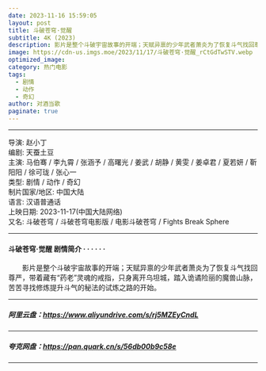 ```yaml
---
date: 2023-11-16 15:59:05
layout: post
title: 斗破苍穹·觉醒
subtitle: 4K (2023)
description: 影片是整个斗破宇宙故事的开端；天赋异禀的少年武者萧炎为了恢复斗气找回尊严，带着藏有“药老”灵魂的戒指，只身离开乌坦城，踏入诡谲险丽的魔兽山脉，苦苦寻找修炼提升斗气的秘法的试炼之路的开始...
image: https://cdn-us.imgs.moe/2023/11/17/斗破苍穹·觉醒_rCtGdTwSTV.webp
optimized_image: 
category: 热门电影
tags:
  - 剧情
  - 动作
  - 奇幻
author: 对酒当歌
paginate: true
---
```


---

导演: 赵小丁  
编剧: 天蚕土豆  
主演: 马伯骞 / 李九霄 / 张涵予 / 高曙光 / 姜武 / 胡静 / 黄雯 / 姜卓君 / 夏若妍 / 靳阳阳 / 徐可珑 / 张心一  
类型: 剧情 / 动作 / 奇幻  
制片国家/地区: 中国大陆  
语言: 汉语普通话  
上映日期: 2023-11-17(中国大陆网络)  
又名: 斗破苍穹 / 斗破苍穹电影版 / 电影斗破苍穹 / Fights Break Sphere  

---

#### 斗破苍穹·觉醒 剧情简介 · · · · · ·

　　影片是整个斗破宇宙故事的开端；天赋异禀的少年武者萧炎为了恢复斗气找回尊严，带着藏有“药老”灵魂的戒指，只身离开乌坦城，踏入诡谲险丽的魔兽山脉，苦苦寻找修炼提升斗气的秘法的试炼之路的开始。

---

##### 阿里云盘：<https://www.aliyundrive.com/s/rj5MZEyCndL>

---

##### 夸克网盘：<https://pan.quark.cn/s/56db00b9c58e>

---
